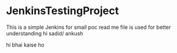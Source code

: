 # JenkinsTestingProject
This is a simple Jenkins for small poc
read me file is used for better understanding
hi sadid/ ankush


hi bhai kaise ho 
